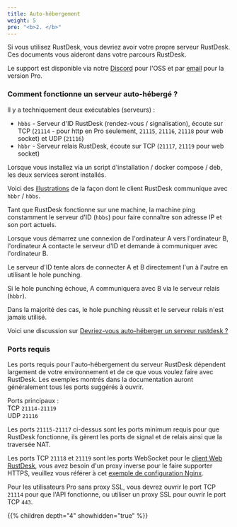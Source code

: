 ```yaml
---
title: Auto-hébergement
weight: 5
pre: "<b>2. </b>"
---
```


Si vous utilisez RustDesk, vous devriez avoir votre propre serveur RustDesk. Ces documents vous aideront dans votre parcours RustDesk.

Le support est disponible via notre [Discord](https://discord.com/invite/nDceKgxnkV) pour l'OSS et par [email](mailto:support@rustdesk.com) pour la version Pro.

### Comment fonctionne un serveur auto-hébergé ?

Il y a techniquement deux exécutables (serveurs) :

- `hbbs` - Serveur d'ID RustDesk (rendez-vous / signalisation), écoute sur TCP (`21114` - pour http en Pro seulement, `21115`, `21116`, `21118` pour web socket) et UDP (`21116`)
- `hbbr` - Serveur relais RustDesk, écoute sur TCP (`21117`, `21119` pour web socket)

Lorsque vous installez via un script d'installation / docker compose / deb, les deux services seront installés.

Voici des [illustrations](https://github.com/rustdesk/rustdesk/wiki/How-does-RustDesk-work%3F) de la façon dont le client RustDesk communique avec `hbbr` / `hbbs`.

Tant que RustDesk fonctionne sur une machine, la machine ping constamment le serveur d'ID (`hbbs`) pour faire connaître son adresse IP et son port actuels.

Lorsque vous démarrez une connexion de l'ordinateur A vers l'ordinateur B, l'ordinateur A contacte le serveur d'ID et demande à communiquer avec l'ordinateur B.

Le serveur d'ID tente alors de connecter A et B directement l'un à l'autre en utilisant le hole punching.

Si le hole punching échoue, A communiquera avec B via le serveur relais (`hbbr`).

Dans la majorité des cas, le hole punching réussit et le serveur relais n'est jamais utilisé.

Voici une discussion sur [Devriez-vous auto-héberger un serveur rustdesk ?](https://www.reddit.com/r/rustdesk/comments/1cr8kfv/should_you_selfhost_a_rustdesk_server/)

### Ports requis

Les ports requis pour l'auto-hébergement du serveur RustDesk dépendent largement de votre environnement et de ce que vous voulez faire avec RustDesk. Les exemples montrés dans la documentation auront généralement tous les ports suggérés à ouvrir.

Ports principaux : \
TCP `21114-21119` \
UDP `21116`

Les ports `21115-21117` ci-dessus sont les ports minimum requis pour que RustDesk fonctionne, ils gèrent les ports de signal et de relais ainsi que la traversée NAT.

Les ports TCP `21118` et `21119` sont les ports WebSocket pour le [client Web RustDesk](https://rustdesk.com/web/), vous avez besoin d'un proxy inverse pour le faire supporter HTTPS, veuillez vous référer à cet [exemple de configuration Nginx](/docs/en/self-host/rustdesk-server-pro/faq/#8-add-websocket-secure-wss-support-for-the-id-server-and-relay-server-to-enable-secure-communication-for-the-web-client).

Pour les utilisateurs Pro sans proxy SSL, vous devrez ouvrir le port TCP `21114` pour que l'API fonctionne, ou utiliser un proxy SSL pour ouvrir le port TCP `443`.

{{% children depth="4" showhidden="true" %}}
